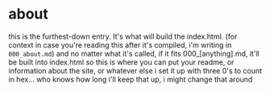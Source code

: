 # about

this is the furthest-down entry. It's what will build the index.html.
(for context in case you're reading this after it's compiled, i'm writing in <code>000_about.md</code>)
and no matter what it's called, if it fits 000_[anything].md, it'll be built into index.html
so this is where you can put your readme, or information about the site, or whatever else
i set it up with three 0's to count in hex... who knows how long i'll keep that up, i might change that around
